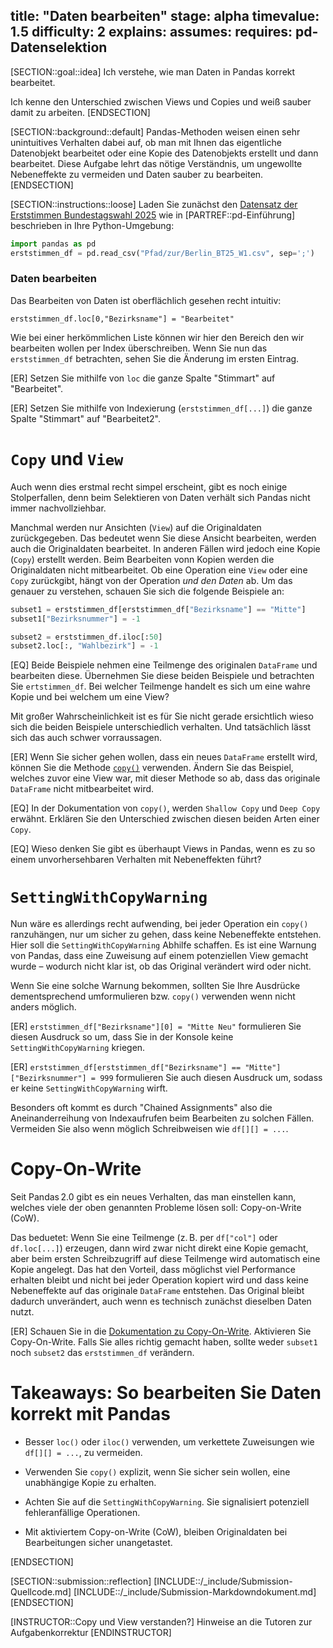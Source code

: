 title: "Daten bearbeiten"
stage: alpha
timevalue: 1.5
difficulty: 2
explains:
assumes:
requires: pd-Datenselektion
---

[SECTION::goal::idea]
Ich verstehe, wie man Daten in Pandas korrekt bearbeitet.

Ich kenne den Unterschied zwischen Views und Copies und weiß sauber damit zu arbeiten.
[ENDSECTION]


[SECTION::background::default]
Pandas-Methoden weisen einen sehr unintuitives Verhalten dabei auf, ob man mit Ihnen das eigentliche
Datenobjekt bearbeitet oder eine Kopie des Datenobjekts erstellt und dann bearbeitet.
Diese Aufgabe lehrt das nötige Verständnis, um ungewollte Nebeneffekte zu vermeiden 
und Daten sauber zu bearbeiten.
[ENDSECTION]


[SECTION::instructions::loose]
Laden Sie zunächst den 
[Datensatz der Erststimmen Bundestagswahl 2025](https://www.govdata.de/suche/daten/bundestagswahl-2025-in-berlin-nach-wahlbezirken-endgultiges-ergebnis)
wie in
[PARTREF::pd-Einführung] beschrieben in Ihre Python-Umgebung:
```python
import pandas as pd
erststimmen_df = pd.read_csv("Pfad/zur/Berlin_BT25_W1.csv", sep=';')
```


### Daten bearbeiten

Das Bearbeiten von Daten ist oberflächlich gesehen recht intuitiv:

`erststimmen_df.loc[0,"Bezirksname"] = "Bearbeitet"` 

Wie bei einer herkömmlichen Liste können wir hier den Bereich den wir bearbeiten wollen 
per Index überschreiben.
Wenn Sie nun das `erststimmen_df` betrachten, sehen Sie die Änderung im ersten Eintrag.

[ER] Setzen Sie mithilfe von `loc` die ganze Spalte "Stimmart" auf "Bearbeitet".

[ER] Setzen Sie mithilfe von Indexierung (`erststimmen_df[...]`) die ganze Spalte "Stimmart" auf "Bearbeitet2".

# `Copy` und `View`

Auch wenn dies erstmal recht simpel erscheint, gibt es noch einige Stolperfallen, denn
beim Selektieren von Daten verhält sich Pandas nicht immer nachvollziehbar.

Manchmal werden nur Ansichten (`View`) auf die Originaldaten zurückgegeben. 
Das bedeutet wenn Sie diese Ansicht bearbeiten, werden auch die Originaldaten bearbeitet.
In anderen Fällen wird jedoch eine Kopie (`Copy`) erstellt werden.
Beim Bearbeiten vonn Kopien werden die Originaldaten nicht mitbearbeitet.
Ob eine Operation eine `View` oder eine `Copy` zurückgibt, 
hängt von der Operation _und den Daten_ ab.
Um das genauer zu verstehen, schauen Sie sich die folgende Beispiele an:

```python
subset1 = erststimmen_df[erststimmen_df["Bezirksname"] == "Mitte"]
subset1["Bezirksnummer"] = -1

subset2 = erststimmen_df.iloc[:50]
subset2.loc[:, "Wahlbezirk"] = -1
``` 

[EQ] Beide Beispiele nehmen eine Teilmenge des originalen `DataFrame` und bearbeiten diese.
Übernehmen Sie diese beiden Beispiele und betrachten Sie `ertstimmen_df`.
Bei welcher Teilmenge handelt es sich um eine wahre Kopie und bei welchem um eine View?

Mit großer Wahrscheinlichkeit ist es für Sie nicht gerade ersichtlich wieso sich die beiden
Beispiele unterschiedlich verhalten.
Und tatsächlich lässt sich das auch schwer vorraussagen.

[ER] Wenn Sie sicher gehen wollen, dass ein neues `DataFrame` erstellt wird, können Sie die Methode 
[`copy()`](https://pandas.pydata.org/docs/reference/api/pandas.DataFrame.copy.html#pandas.DataFrame.copy) 
verwenden.
Ändern Sie das Beispiel, welches zuvor eine View war, mit dieser Methode so ab, 
dass das originale `DataFrame` nicht mitbearbeitet wird.

[EQ] In der Dokumentation von `copy()`, werden `Shallow Copy` und `Deep Copy` erwähnt.
Erklären Sie den Unterschied zwischen diesen beiden Arten einer `Copy`.

[EQ] Wieso denken Sie gibt es überhaupt Views in Pandas, 
wenn es zu so einem unvorhersehbaren Verhalten mit Nebeneffekten führt?

# `SettingWithCopyWarning`

Nun wäre es allerdings recht aufwending, bei jeder Operation ein `copy()` ranzuhängen,
nur um sicher zu gehen, dass keine Nebeneffekte entstehen.
Hier soll die `SettingWithCopyWarning` Abhilfe schaffen. 
Es ist eine Warnung von Pandas, dass eine Zuweisung auf einem potenziellen View gemacht wurde –
wodurch nicht klar ist, ob das Original verändert wird oder nicht.

Wenn Sie eine solche Warnung bekommen, sollten Sie Ihre Ausdrücke dementsprechend umformulieren bzw.
`copy()` verwenden wenn nicht anders möglich.

[ER] `erststimmen_df["Bezirksname"][0] = "Mitte Neu"` formulieren Sie diesen Ausdruck so um, dass
Sie in der Konsole keine `SettingWithCopyWarning` kriegen.

[ER] `erststimmen_df[erststimmen_df["Bezirksname"] == "Mitte"]["Bezirksnummer"] = 999` formulieren
Sie auch diesen Ausdruck um, sodass er keine `SettingWithCopyWarning` wirft.

Besonders oft kommt es durch "Chained Assignments" also die Aneinanderreihung von Indexaufrufen beim
Bearbeiten zu solchen Fällen. Vermeiden Sie also wenn möglich Schreibweisen wie `df[][] = ...`.

# Copy-On-Write

Seit Pandas 2.0 gibt es ein neues Verhalten, das man einstellen kann, 
welches viele der oben genannten Probleme lösen soll: Copy-on-Write (CoW).

Das beduetet: Wenn Sie eine Teilmenge (z. B. per `df["col"]` oder `df.loc[...]`) erzeugen, 
dann wird zwar nicht direkt eine Kopie gemacht,
aber beim ersten Schreibzugriff auf diese Teilmenge wird automatisch eine Kopie angelegt.
Das hat den Vorteil, dass möglichst viel Performance erhalten bleibt und nicht bei jeder Operation
kopiert wird und dass keine Nebeneffekte auf das originale `DataFrame` entstehen. 
Das Original bleibt dadurch unverändert, auch wenn es technisch zunächst dieselben Daten nutzt.

[ER] Schauen Sie in die 
[Dokumentation zu Copy-On-Write](https://pandas.pydata.org/docs/user_guide/copy_on_write.html#migrating-to-copy-on-write). 
Aktivieren Sie Copy-On-Write. 
Falls Sie alles richtig gemacht haben, sollte weder `subset1` noch `subset2` das 
`erststimmen_df` verändern.

# Takeaways: So bearbeiten Sie Daten korrekt mit Pandas

- Besser `loc()` oder `iloc()` verwenden, um verkettete Zuweisungen wie `df[][] = ...`, zu vermeiden.
- Verwenden Sie `copy()` explizit, wenn Sie sicher sein wollen, eine unabhängige Kopie zu erhalten.
- Achten Sie auf die `SettingWithCopyWarning`. 
Sie signalisiert potenziell fehleranfällige Operationen.

- Mit aktiviertem Copy-on-Write (CoW), bleiben Originaldaten bei Bearbeitungen sicher unangetastet.

[ENDSECTION]


[SECTION::submission::reflection]
[INCLUDE::/_include/Submission-Quellcode.md]
[INCLUDE::/_include/Submission-Markdowndokument.md]
[ENDSECTION]

[INSTRUCTOR::Copy und View verstanden?]
Hinweise an die Tutoren zur Aufgabenkorrektur
[ENDINSTRUCTOR]
